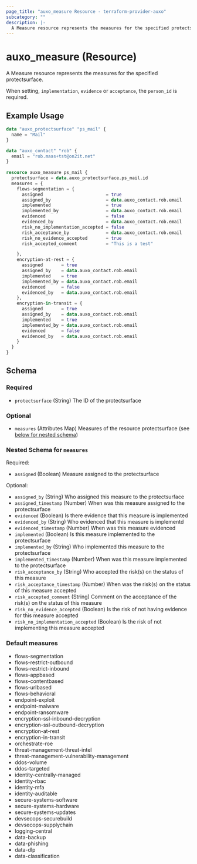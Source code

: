 ```yaml
---
page_title: "auxo_measure Resource - terraform-provider-auxo"
subcategory: ""
description: |-
  A Measure resource represents the measures for the specified protectsurface.
---
```


# auxo_measure (Resource)

A Measure resource represents the measures for the specified protectsurface.

When setting, `implementation`, `evidence` or `acceptance`, the `person_id` is required.

## Example Usage

```terraform
data "auxo_protectsurface" "ps_mail" {
  name = "Mail"
}

data "auxo_contact" "rob" {
  email = "rob.maas+tst@on2it.net"
}
 
resource auxo_measure ps_mail {
  protectsurface = data.auxo_protectsurface.ps_mail.id
  measures = {
    flows-segmentation = {
      assigned                        = true
      assigned_by                     = data.auxo_contact.rob.email
      implemented                     = true
      implemented_by                  = data.auxo_contact.rob.email
      evidenced                       = false
      evidenced_by                    = data.auxo_contact.rob.email
      risk_no_implementation_accepted = false
      risk_acceptance_by              = data.auxo_contact.rob.email
      risk_no_evidence_accepted       = true
      risk_accepted_comment           = "This is a test"

    },
    encryption-at-rest = {
      assigned       = true
      assigned_by    = data.auxo_contact.rob.email
      implemented    = true
      implemented_by = data.auxo_contact.rob.email
      evidenced      = false
      evidenced_by   = data.auxo_contact.rob.email
    },
    encryption-in-transit = {
      assigned       = true
      assigned_by    = data.auxo_contact.rob.email
      implemented    = true
      implemented_by = data.auxo_contact.rob.email
      evidenced      = false
      evidenced_by   = data.auxo_contact.rob.email
    }
  }
}
```

<!-- schema generated by tfplugindocs -->
## Schema

### Required

- `protectsurface` (String) The ID of the protectsurface

### Optional

- `measures` (Attributes Map) Measures of the resource protectsurface (see [below for nested schema](#nestedatt--measures))

<a id="nestedatt--measures"></a>
### Nested Schema for `measures`

Required:

- `assigned` (Boolean) Measure assigned to the protectsurface

Optional:

- `assigned_by` (String) Who assigned this measure to the protectsurface
- `assigned_timestamp` (Number) When was this measure assigned to the protectsurface
- `evidenced` (Boolean) Is there evidence that this measure is implemented
- `evidenced_by` (String) Who evidenced that this measure is implementd
- `evidenced_timestamp` (Number) When was this measure evidenced
- `implemented` (Boolean) Is this measure implemented to the protectsurface
- `implemented_by` (String) Who implemented this measure to the protectsurface
- `implemented_timestamp` (Number) When was this measure implemented to the protectsurface
- `risk_acceptance_by` (String) Who accepted the risk(s) on the status of this measure
- `risk_acceptance_timestamp` (Number) When was the risk(s) on the status of this measure accepted
- `risk_accepted_comment` (String) Comment on the acceptance of the risk(s) on the status of this measure
- `risk_no_evidence_accepted` (Boolean) Is the risk of not having evidence for this measure accepted
- `risk_no_implementation_accepted` (Boolean) Is the risk of not implementing this measure accepted

### Default measures

- flows-segmentation
- flows-restrict-outbound
- flows-restrict-inbound
- flows-appbased
- flows-contentbased
- flows-urlbased
- flows-behavioral
- endpoint-exploit
- endpoint-malware
- endpoint-ransomware
- encryption-ssl-inbound-decryption
- encryption-ssl-outbound-decryption
- encryption-at-rest
- encryption-in-transit
- orchestrate-roe
- threat-management-threat-intel
- threat-management-vulnerability-management
- ddos-volume
- ddos-targeted
- identity-centrally-managed
- identity-rbac
- identity-mfa
- identity-auditable
- secure-systems-software
- secure-systems-hardware
- secure-systems-updates
- devsecops-securebuild
- devsecops-supplychain
- logging-central
- data-backup
- data-phishing
- data-dlp
- data-classification
